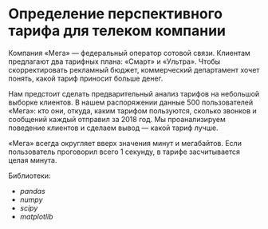 # Определение перспективного тарифа для телеком компании

Компания «Мега» — федеральный оператор сотовой связи. Клиентам предлагают два тарифных плана: «Смарт» и «Ультра». Чтобы скорректировать рекламный бюджет, коммерческий департамент хочет понять, какой тариф приносит больше денег.

Нам предстоит сделать предварительный анализ тарифов на небольшой выборке клиентов. В нашем распоряжении данные 500 пользователей «Мега»: кто они, откуда, каким тарифом пользуются, сколько звонков и сообщений каждый отправил за 2018 год. Мы проанализируем поведение клиентов и сделаем вывод — какой тариф лучше.

«Мега» всегда округляет вверх значения минут и мегабайтов. Если пользователь проговорил всего 1 секунду, в тарифе засчитывается целая минута.

Библиотеки:
- *pandas*
- *numpy*
- *scipy*
- *matplotlib*
